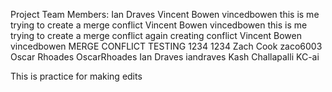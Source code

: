 Project Team Members:
Ian Draves Vincent Bowen vincedbowen this is me trying to create a merge conflict
Vincent Bowen vincedbowen this is me trying to create a merge conflict again creating conflict
Vincent Bowen vincedbowen MERGE CONFLICT TESTING 1234 1234
Zach Cook zaco6003
Oscar Rhoades OscarRhoades
Ian Draves iandraves
Kash Challapalli KC-ai

This is practice for making edits
